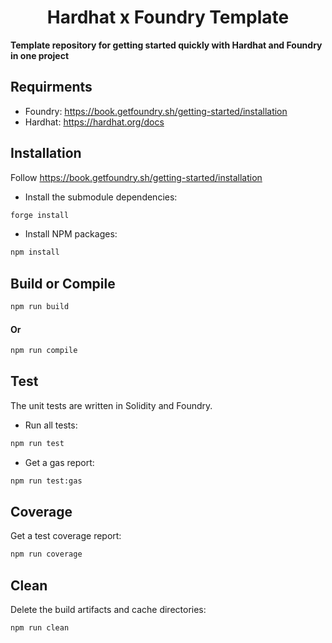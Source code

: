 # <h1 align="center"> Hardhat x Foundry Template </h1>

**Template repository for getting started quickly with Hardhat and Foundry in one project**

## Requirments
- Foundry: https://book.getfoundry.sh/getting-started/installation
- Hardhat: https://hardhat.org/docs


## Installation
Follow https://book.getfoundry.sh/getting-started/installation
- Install the submodule dependencies:
```sh
forge install
```

- Install NPM packages:
```sh
npm install
```

## Build or Compile
```sh
npm run build
```
#### Or
```sh
npm run compile
```

## Test
The unit tests are written in Solidity and Foundry.
- Run all tests:
```sh
npm run test
```

- Get a gas report:
```sh
npm run test:gas
```

## Coverage
Get a test coverage report:

```sh
npm run coverage
```

## Clean
Delete the build artifacts and cache directories:

```sh
npm run clean
```
